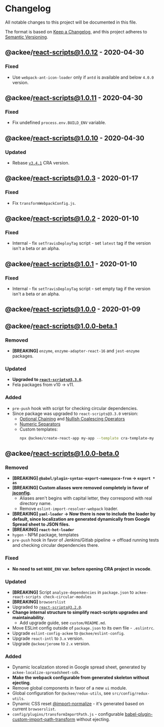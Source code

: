 # Changelog

All notable changes to this project will be documented in this file.

The format is based on [Keep a Changelog](https://keepachangelog.com/en/1.0.0/),
and this project adheres to [Semantic Versioning](https://semver.org/spec/v2.0.0.html).

## @ackee/react-scripts@1.0.12 - 2020-04-30

### Fixed

- Use `webpack-ant-icon-loader` only if `antd` is available and below `4.0.0` version.

## @ackee/react-scripts@1.0.11 - 2020-04-30

### Fixed

- Fix undefined `process.env.BUILD_ENV` variable.

## @ackee/react-scripts@1.0.10 - 2020-04-30

### Updated

- Rebase [`v3.4.1`](https://github.com/facebook/create-react-app/releases/tag/v3.4.1) CRA version.

## @ackee/react-scripts@1.0.3 - 2020-01-17

### Fixed

- Fix `transformWebpackConfig.js`.

## @ackee/react-scripts@1.0.2 - 2020-01-10

### Fixed

- Internal - fix `setTravisDeployTag` script - set `latest` tag if the version isn't a beta or an alpha.

## @ackee/react-scripts@1.0.1 - 2020-01-10

### Fixed

- Internal - fix `setTravisDeployTag` script - set empty tag if the version isn't a beta or an alpha.

## @ackee/react-scripts@1.0.0 - 2020-01-09

## @ackee/react-scripts@1.0.0-beta.1

### Removed

- **[BREAKING]** `enzyme`, `enzyme-adapter-react-16` and `jest-enzyme` packages.

### Updated

- **Upgraded to [`react-scripts@3.3.0`](https://github.com/facebook/create-react-app/releases/tag/v3.3.0).**
- Fela packages from v10 -> v11.

### Added

- `pre-push` hook with script for checking circular dependencies.
- Since package was upgraded to `react-scripts@3.3.0` version:
  - [Optional Chaining](https://github.com/TC39/proposal-optional-chaining) and [Nullish Coalescing Operators](https://github.com/tc39/proposal-nullish-coalescing)
  - [Numeric Separators](https://github.com/tc39/proposal-numeric-separator)
  - Custom templates:
    ```sh
    npx @ackee/create-react-app my-app --template cra-template-my
    ```

## @ackee/react-scripts@1.0.0-beta.0

### Removed

- **[BREAKING] `@babel/plugin-syntax-export-namespace-from` -> `export * as`**
- **[BREAKING] Custom aliases were removed completely in favor of [jsconfig](https://facebook.github.io/create-react-app/docs/importing-a-component#absolute-imports).**
  - Aliases aren't begins with capital letter, they correspond with real directory name.
  - Remove `eslint-import-resolver-webpack` loader.
- **[BREAKING] `yaml-loader` -> Now there is now to include the loader by default, since localization are generated dynamically from Google Spread sheet to JSON files.**
- **[BREAKING] `react-hot-loader`**
- `hygen` - NPM package, templates
- `pre-push` hook in favor of Jenkins/Gitlab pipeline -> offload running tests and checking circular dependencies there.

### Fixed

- **No need to set `NODE_ENV` var. before opening CRA project in vscode**.

### Updated

- **[BREAKING]** Script `analyze-dependencies` in `package.json` to `ackee-react-scripts check-circular-modules`
- **[BREAKING]** `browserslist`
- Upgraded to [`react-scripts@3.2.0`](https://github.com/facebook/create-react-app/releases/tag/v3.2.0).
- **Change internal structure to simplify react-scripts upgrades and maintainability**.
  - Add upgrade guide, see `custom/README.md`.
- Move ESLint config outside of `package.json` to its own file - `.eslintrc`.
- Upgrade `eslint-config-ackee` to `@ackee/eslint-config`.
- Upgrade `react-intl` to `3.x` version.
- Upgrade `@ackee/jerome` to `2.x` version.

### Added

- Dynamic localization stored in Google spread sheet, generated by `ackee-localize-spreadsheet-sdk`.
- **Make the webpack configurable from generated skeleton without ejecting**.
- Remove global components in favor of a new `ui` module.
- Global configuration for `@ackee/redux-utils`, see `src/config/redux-utils`.
- Dynamic CSS reset [@import-normalize](https://create-react-app.dev/docs/adding-css-reset#indexcss) - it's generated based on current `browserslist`.
- `config/plugins/transformImportPath.js` - configurable [babel-plugin-custom-import-path-transform](https://www.npmjs.com/package/babel-plugin-custom-import-path-transform) without ejecting.
